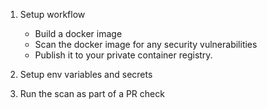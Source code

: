 1. Setup workflow
   - Build a docker image
   - Scan the docker image for any security vulnerabilities
   - Publish it to your private container registry.

2. Setup env variables and secrets

3. Run the scan as part of a PR check
